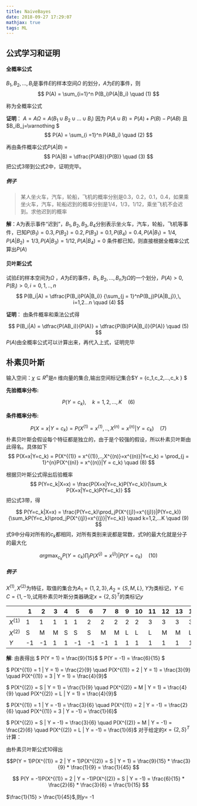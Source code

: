 ```yaml
---
title: NaiveBayes
date: 2018-09-27 17:29:07
mathjax: true
tags: ML
---
```



## 公式学习和证明

#### 全概率公式

 $B_1, B_2,..., B_i$是事件$E$的样本空间$\Omega$ 的划分，$A$为$E$的事件，则
$$
 P(A) = \sum_{i=1}^n P(B_i)P(A|B_i)  \quad (1)
$$

称为全概率公式


**证明**：
$A = A\Omega  = A(B_1\cup B_2\cup ...\cup B_i)$ 因为
$P(A \cup B) = P(A) + P(B) - P(AB)$
且$B_iB_j=\varnothing $
$$
 P(A) = \sum_{i =1}^n P(AB_i) \quad (2)
$$

再由条件概率公式$P(A|B)$ =
$$
 P(A|B) = \dfrac{P(AB)}{P(B)} \quad (3)
$$
把公式3带到公式2中，证明完毕。

##### 例子
 
>某人坐火车，汽车，轮船，飞机的概率分别是0.3，0.2，0.1，0.4，如果乘坐火车，汽车，轮船迟到的概率分别是1/4，1/3，1/12，乘坐飞机不会迟到。求他迟到的概率

**解**：A为表示事件“迟到”，$B_1,B_2,B_3,B_4$分别表示坐火车，汽车，轮船，飞机等事件，已知$P(B_1)=0.3,P(B_2)=0.2, P(B_3)=0.1, P(B_4)=0.4,  P(A|B_1) = 1/4,P(A|B_2) = 1/3,P(A|B_3) = 1/12,P(A|B_4) = 0$
条件都已知，则直接根据全概率公式算出$P(A)$



#### 贝叶斯公式

试验$E$的样本空间为$\Omega$ ，$A$为$E$的事件，$B_1,B_2,...,B_n$为$\Omega$的一个划分，$P(A) > 0, P(B_i) > 0, i = 0,1,..,n$
$$
 P(B_i|A) = \dfrac{P(B_i)P(A|B_i)} {\sum_{j = 1}^nP(B_j)P(A|B_j)},\, i=1,2...n \quad (4)
$$

**证明**：
由条件概率和乘法公式得

$$
 P(B_i|A) = \dfrac{P(AB_i)}{P(A)} = \dfrac{P(Bi)P(A|B_i)}{P(A)}  \quad (5)
$$
$P(A)$由全概率公式可以计算出来，再代入上式，证明完毕

## 朴素贝叶斯
输入空间：$\chi\subseteq R^n$是$n$ 维向量的集合,输出空间标记集合$Y = \{c_1,c_2,...,c_k \} $

**先验概率分布:**

$$
P(Y=c_k), \quad k=1,2,...,K \quad (6)
$$


**条件概率分布:**

$$
P(X=x|Y=c_k) = P(X^{(1)} = x^{(1)},..,X^{(n)}=x^{(n)}|Y=c_k)  \quad (7)
$$
朴素贝叶斯会假设每个特征都是独立的，由于是个较强的假设，所以朴素贝叶斯由此得名。具体如下
$$
P(X=x|Y=c_k) = P(X^{(1)} = x^{(1)},..,X^{(n)}=x^{(n)}|Y=c_k)   =  \prod_{j = 1}^{n}P(X^{(n)} = x^{(n)}|Y = c_k)  \quad (8)
$$

根据贝叶斯公式得出后验概率
$$
P(Y=c_k|X=x)  = \frac{P(X=x|Y=c_k)P(Y=c_k)}{\sum_k P(X=x|Y=c_k)P(Y=c_k)}
$$
把公式3带，得

$$
P(Y=c_k|X=x) = \frac{P(Y=c_k)\prod_jP(X^{(j)}=x^{(j)})|P(Y=c_k)}{\sum_kP(Y=c_k)\prod_jP(X^{(j)}=x^{(j)}|Y=c_k)} \quad k=1,2,...K  \quad (9)
$$
式9中分母对所有的$c_k$都相同，对所有类别来说都是常数，式9的最大化就是分子的最大化

$$
arg \max_{c_k} P(Y=c_k)\prod_jP(X^{(j)}=x^{(j)})|P(Y=c_k)   \quad (10)
$$

##### 例子
$X^{(1)},X^{(2)}$为特征，取值的集合为$A_1 = \{1,2,3\}, A_2 = \{S,M,L\}$, $Y$为类标记，$Y\in  C = \{1,-1\}$,试用朴素贝叶斯分类器确定$x = \{2,S\}^{T}$的类标记$y$

  | |1| 2|3|4|5|6|7|8|9|10|11|12|13|14|15|
|---|---|---|---|---|---|---|---|---|---|---|---|---|---|---|---|
|$X^{(1)}$|1|1|1|1|1|2|2|2|2|2|3|3|3|3|3|
|$X^{(2)}$|S|M|M|S|S|S|M|M|L|L|L|M|M|L|L|
|$Y$|-1|-1|1|1|-1|-1|-1|1|1|1|1|1|1|1|-1|

**解**:
 由表得出 $ P(Y = 1) = \frac{9}{15}$   $ P(Y = -1) = \frac{6}{15} $
 
 $ P(X^{(1)} = 1 | Y = 1) =  \frac{2}{9}  \quad P(X^{(1)} = 2 | Y = 1) =  \frac{3}{9}  \quad P(X^{(1)} = 3 | Y = 1) =  \frac{4}{9}$
  
 $ P(X^{(2)} = S | Y = 1) =  \frac{1}{9}  \quad P(X^{(2)} = M | Y = 1) =  \frac{4}{9}  \quad P(X^{(2)} = L | Y = 1) =  \frac{4}{9}$
  
 $ P(X^{(1)} = 1 | Y = -1) =  \frac{3}{6}  \quad P(X^{(1)} = 2 | Y = -1) =  \frac{2}{6}  \quad P(X^{(1)} = 3 | Y = -1) =  \frac{1}{6}$
  
 $ P(X^{(2)} = S | Y = -1) =  \frac{3}{6}  \quad P(X^{(2)} = M | Y = -1) =  \frac{2}{6}  \quad P(X^{(2)} = L | Y = -1) =  \frac{1}{6}$
 对于给定的$x = \{2,S\}^{T}$计算：
 
 由朴素贝叶斯公式10得出

  $$P(Y = 1)P(X^{(1)} = 2 | Y = 1)P(X^{(2)} = S | Y = 1) = \frac{9}{15} *  \frac{3}{9}  *  \frac{1}{9} = \frac{1}{45} $$
 
  $$ P(Y = -1)P(X^{(1)} = 2 | Y = -1)P(X^{(2)} = S | Y = -1) = \frac{6}{15} *  \frac{2}{6}  *  \frac{3}{6} = \frac{1}{15} $$
  
  $\frac{1}{15} > \frac{1}{45}$,则$y$= -1
